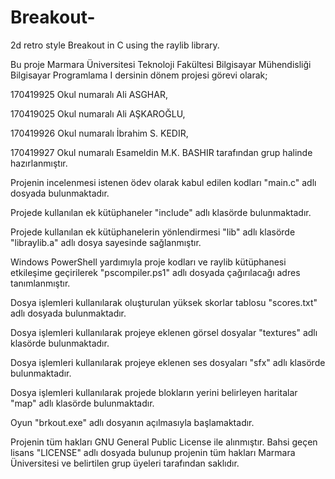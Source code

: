 # Breakout-
2d retro style Breakout in C using the raylib library. 

Bu proje Marmara Üniversitesi Teknoloji Fakültesi Bilgisayar Mühendisliği Bilgisayar Programlama I dersinin dönem projesi görevi olarak;

170419925 Okul numaralı Ali ASGHAR,

170419025 Okul numaralı Ali AŞKAROĞLU,

170419926 Okul numaralı İbrahim S. KEDIR,

170419927 Okul numaralı Esameldin M.K. BASHIR tarafından grup halinde hazırlanmıştır.


Projenin incelenmesi istenen ödev olarak kabul edilen kodları "main.c" adlı dosyada bulunmaktadır.


Projede kullanılan ek kütüphaneler "include" adlı klasörde bulunmaktadır.

Projede kullanılan ek kütüphanelerin yönlendirmesi "lib" adlı klasörde "libraylib.a" adlı dosya sayesinde sağlanmıştır.

Windows PowerShell yardımıyla proje kodları ve raylib kütüphanesi etkileşime geçirilerek "pscompiler.ps1" adlı dosyada çağırılacağı adres tanımlanmıştır.

Dosya işlemleri kullanılarak oluşturulan yüksek skorlar tablosu "scores.txt" adlı dosyada bulunmaktadır.

Dosya işlemleri kullanılarak projeye eklenen görsel dosyalar "textures" adlı klasörde bulunmaktadır.

Dosya işlemleri kullanılarak projeye eklenen ses dosyaları "sfx" adlı klasörde bulunmaktadır.

Dosya işlemleri kullanılarak projede blokların yerini belirleyen haritalar "map" adlı klasörde bulunmaktadır.

Oyun "brkout.exe" adlı dosyanın açılmasıyla başlamaktadır.


Projenin tüm hakları GNU General Public License ile alınmıştır.
Bahsi geçen lisans "LICENSE" adlı dosyada bulunup projenin tüm hakları Marmara Üniversitesi ve belirtilen grup üyeleri tarafından saklıdır.
